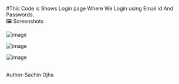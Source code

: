 #This Code is Shows Login page Where We Login using Email id And Passwords.
<br>
🖼 Screenshots

![image](https://github.com/user-attachments/assets/14358681-4a26-4fc9-8ada-c02d0e97797c)

![image](https://github.com/user-attachments/assets/63aa27a1-9826-420b-a6a8-77729aa2086d)

![image](https://github.com/user-attachments/assets/ebba2bb6-0a7a-4db2-8683-50d1934edb04)




<br>
Author-Sachin Ojha
